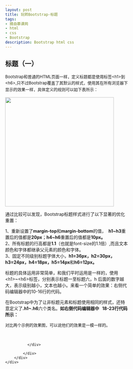 ```yaml
---
layout: post
title: 玩转Bootstrap-标题
tags:
- 摘自慕课网
- html
- css
- Bootstrap
description: Bootstrap html css
---
```


<div id="js-aticle-container" class="cwrap-autoheight aticle-container" style="width: 400px;">
        <div class="code-panel" id="J_PanelCode">
            <h2 class="code-head" id="J_CodeLang" data-lang="HTML">标题（一）</h2>
            <div class="code-description" id="J_CodeDescr">
              <div class="code-desc co">
                <p><span style="font-size: 13px; line-height: 1.6em;">Bootstrap和普通的HTML页面一样，定义标题都是使用标签&lt;h1&gt;到&lt;h6&gt;,只不过Bootstrap覆盖了其默认的样式，使用其在所有浏览器下显示的效果一样，具体定义的规则可以如下表所示：</span></p>

<p><span style="font-size: 13px; line-height: 1.6em;"><a href="http://img.mukewang.com/53acce330001429807730337.jpg"><img alt="" src="http://img.mukewang.com/53acce330001429807730337.jpg" style="width: 350px;"></a></span></p>

<p>通过比较可以发现，Bootstrap标题样式进行了以下显著的优化重置：</p>

<p>1、重新设置了<strong>margin-top</strong>和<strong>margin-bottom</strong>的值， &nbsp;<strong>h1~h3</strong>重置后的值都是<strong>20px</strong>；<strong>h4~h6</strong>重置后的值都是<strong>10px。</strong><br>
2、所有标题的行高都是<strong>1.1</strong>（也就是font-size的1.1倍）,而且文本颜色和字体都继承父元素的颜色和字体。<br>
3、固定不同级别标题字体大小，<strong>h1=36px，h2=30px，h3=24px，h4=18px，h5=14px</strong>和<strong>h6=12px。</strong></p>

<p>标题的具体运用非常简单，和我们平时运用是一样的，使用&lt;h1&gt;~&lt;h6&gt;标签，分别表示标题一至标题六，h 后面的数字越大，表示级别越小，文本也越小。来看一个简单的效果：右侧代码编辑器中的10-16行的代码。</p>

<p>在Bootstrap中为了让非标题元素和标题使用相同的样式，还特意定义了<strong>.h1~.h6</strong>六个类名。<strong>如右侧代码编辑器中 &nbsp; 18-23行代码所示：</strong></p>

<p><span style="font-size: 13px; line-height: 1.6em;">对比两个示例的效果图，可以说他们的效果是一模一样的。</span></p>

<p>&nbsp;</p>

              </div>
              
            </div>
        </div>
    </div>